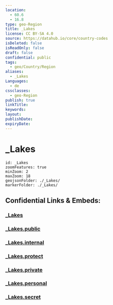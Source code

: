 ```yaml
---
location:
  - 60.6
  - 16.8
type: geo-Region
title: _Lakes
license: CC BY-SA 4.0
source: https://datahub.io/core/country-codes
isDeleted: false
isReadOnly: false
draft: false
confidential: public
tags:
  - geo/Country/Region
aliases:
  - _Lakes
Languages:
  - de
cssclasses:
  - geo-Region
publish: true
linkTitle:
keywords:
layout:
publishDate:
expiryDate:
---
```


# _Lakes

```leaflet
id: _Lakes
zoomFeatures: true 
minZoom: 2 
maxZoom: 18
geojsonFolder: ./_Lakes/
markerFolder: ./_Lakes/
```


## Confidential Links & Embeds: 

### [_Lakes](/_Standards/Earth/Continent/Europe/Europe~North/Sweden/Provinces~Sweden/Gävleborg/_Lakes.md) 

### [_Lakes.public](/_public/Earth/Continent/Europe/Europe~North/Sweden/Provinces~Sweden/Gävleborg/_Lakes.public.md) 

### [_Lakes.internal](/_internal/Earth/Continent/Europe/Europe~North/Sweden/Provinces~Sweden/Gävleborg/_Lakes.internal.md) 

### [_Lakes.protect](/_protect/Earth/Continent/Europe/Europe~North/Sweden/Provinces~Sweden/Gävleborg/_Lakes.protect.md) 

### [_Lakes.private](/_private/Earth/Continent/Europe/Europe~North/Sweden/Provinces~Sweden/Gävleborg/_Lakes.private.md) 

### [_Lakes.personal](/_personal/Earth/Continent/Europe/Europe~North/Sweden/Provinces~Sweden/Gävleborg/_Lakes.personal.md) 

### [_Lakes.secret](/_secret/Earth/Continent/Europe/Europe~North/Sweden/Provinces~Sweden/Gävleborg/_Lakes.secret.md)

